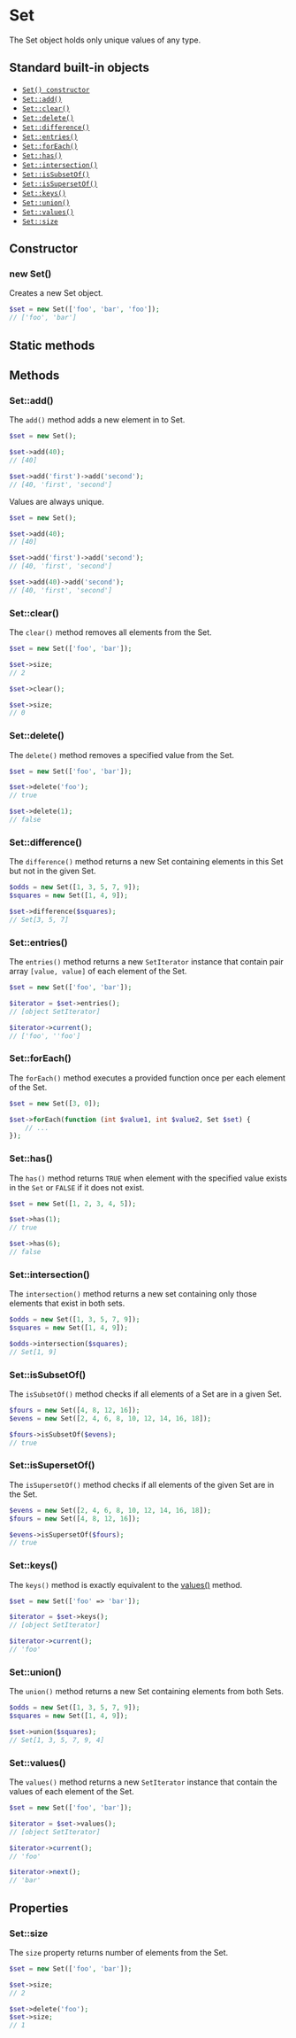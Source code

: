 # Set

The Set object holds only unique values of any type.

## Standard built-in objects

- [`Set() constructor`](#new-set)
- [`Set::add()`](#setadd)
- [`Set::clear()`](#setclear)
- [`Set::delete()`](#setdelete)
- [`Set::difference()`](#setdifference)
- [`Set::entries()`](#setentries)
- [`Set::forEach()`](#setforeach)
- [`Set::has()`](#sethas)
- [`Set::intersection()`](#setintersection)
- [`Set::isSubsetOf()`](#setissubsetof)
- [`Set::isSupersetOf()`](#setissupersetof)
- [`Set::keys()`](#setkeys)
- [`Set::union()`](#setunion)
- [`Set::values()`](#setvalues)
- [`Set::size`](#setsize)

## Constructor

### new Set()

Creates a new Set object.

```php
$set = new Set(['foo', 'bar', 'foo']);
// ['foo', 'bar']
```

## Static methods

## Methods

### Set::add()

The `add()` method adds a new element in to Set.

```php
$set = new Set();

$set->add(40);
// [40]

$set->add('first')->add('second');
// [40, 'first', 'second']
```

Values are always unique.

```php
$set = new Set();

$set->add(40);
// [40]

$set->add('first')->add('second');
// [40, 'first', 'second']

$set->add(40)->add('second');
// [40, 'first', 'second']
```

### Set::clear()

The `clear()` method removes all elements from the Set.

```php
$set = new Set(['foo', 'bar']);

$set->size;
// 2

$set->clear();

$set->size;
// 0
```

### Set::delete()

The `delete()` method removes a specified value from the Set.

```php
$set = new Set(['foo', 'bar']);

$set->delete('foo');
// true

$set->delete(1);
// false
```

### Set::difference()

The `difference()` method returns a new Set containing elements in this Set but not in the given Set.

```php
$odds = new Set([1, 3, 5, 7, 9]);
$squares = new Set([1, 4, 9]);

$set->difference($squares);
// Set[3, 5, 7]
```

### Set::entries()

The `entries()` method returns a new `SetIterator` instance that contain pair array `[value, value]` of each element of the Set.

```php
$set = new Set(['foo', 'bar']);

$iterator = $set->entries();
// [object SetIterator]

$iterator->current();
// ['foo', ''foo']
```

### Set::forEach()

The `forEach()` method executes a provided function once per each element of the Set.

```php
$set = new Set([3, 0]);

$set->forEach(function (int $value1, int $value2, Set $set) {
    // ...
});
```

### Set::has()

The `has()` method returns `TRUE` when element with the specified value exists in the `Set` or `FALSE` if it does not exist.

```php
$set = new Set([1, 2, 3, 4, 5]);

$set->has(1);
// true

$set->has(6);
// false
```

### Set::intersection()

The `intersection()` method returns a new set containing only those elements that exist in both sets.

```php
$odds = new Set([1, 3, 5, 7, 9]);
$squares = new Set([1, 4, 9]);

$odds->intersection($squares);
// Set[1, 9]
```

### Set::isSubsetOf()

The `isSubsetOf()` method checks if all elements of a Set are in a given Set.

```php
$fours = new Set([4, 8, 12, 16]);
$evens = new Set([2, 4, 6, 8, 10, 12, 14, 16, 18]);

$fours->isSubsetOf($evens);
// true
```

### Set::isSupersetOf()

The `isSupersetOf()` method checks if all elements of the given Set are in the Set.

```php
$evens = new Set([2, 4, 6, 8, 10, 12, 14, 16, 18]);
$fours = new Set([4, 8, 12, 16]);

$evens->isSupersetOf($fours);
// true
```

### Set::keys()

The `keys()` method is exactly equivalent to the [values()](#setvalues) method.

```php
$set = new Set(['foo' => 'bar']);

$iterator = $set->keys();
// [object SetIterator]

$iterator->current();
// 'foo'
```

### Set::union()

The `union()` method returns a new Set containing elements from both Sets.

```php
$odds = new Set([1, 3, 5, 7, 9]);
$squares = new Set([1, 4, 9]);

$set->union($squares);
// Set[1, 3, 5, 7, 9, 4]
```

### Set::values()

The `values()` method returns a new `SetIterator` instance that contain the values of each element of the Set.

```php
$set = new Set(['foo', 'bar']);

$iterator = $set->values();
// [object SetIterator]

$iterator->current();
// 'foo'

$iterator->next();
// 'bar'
```

## Properties

### Set::size

The `size` property returns number of elements from the Set.

```php
$set = new Set(['foo', 'bar']);

$set->size;
// 2

$set->delete('foo');
$set->size;
// 1
```
